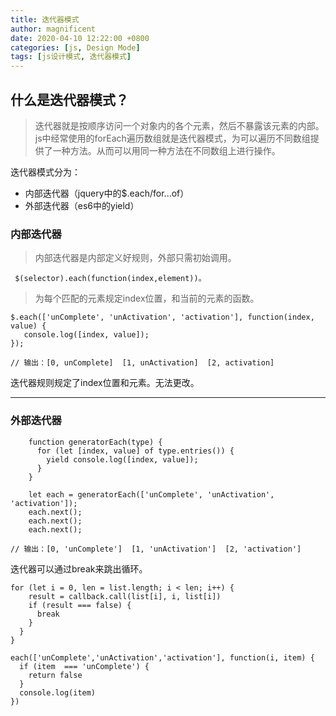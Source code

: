 ```yaml
---
title: 迭代器模式
author: magnificent
date: 2020-04-10 12:22:00 +0800
categories: [js, Design Mode]
tags: [js设计模式, 迭代器模式]
---
```


## 什么是迭代器模式？

>迭代器就是按顺序访问一个对象内的各个元素，然后不暴露该元素的内部。
 js中经常使用的forEach遍历数组就是迭代器模式，为可以遍历不同数组提供了一种方法。从而可以用同一种方法在不同数组上进行操作。
 
 迭代器模式分为：
 * 内部迭代器（jquery中的$.each/for...of）
 * 外部迭代器（es6中的yield）

### 内部迭代器

>内部迭代器是内部定义好规则，外部只需初始调用。

```shell
 $(selector).each(function(index,element))。
```

>为每个匹配的元素规定index位置，和当前的元素的函数。

```shell
$.each(['unComplete', 'unActivation', 'activation'], function(index, value) {
   console.log([index, value]);
});

// 输出：[0, unComplete]  [1, unActivation]  [2, activation]
```

迭代器规则规定了index位置和元素。无法更改。

---

### 外部迭代器

```shell
    function generatorEach(type) {
      for (let [index, value] of type.entries()) {
        yield console.log([index, value]);
      }
    }

    let each = generatorEach(['unComplete', 'unActivation', 'activation']);
    each.next();
    each.next();
    each.next();

// 输出：[0, 'unComplete']  [1, 'unActivation']  [2, 'activation']
```

迭代器可以通过break来跳出循环。

```shell
for (let i = 0, len = list.length; i < len; i++) {
    result = callback.call(list[i], i, list[i])
    if (result === false) {
      break
    }
  }
}

each(['unComplete','unActivation','activation'], function(i, item) {
  if (item  === 'unComplete') {
    return false
  }
  console.log(item)
})
```
